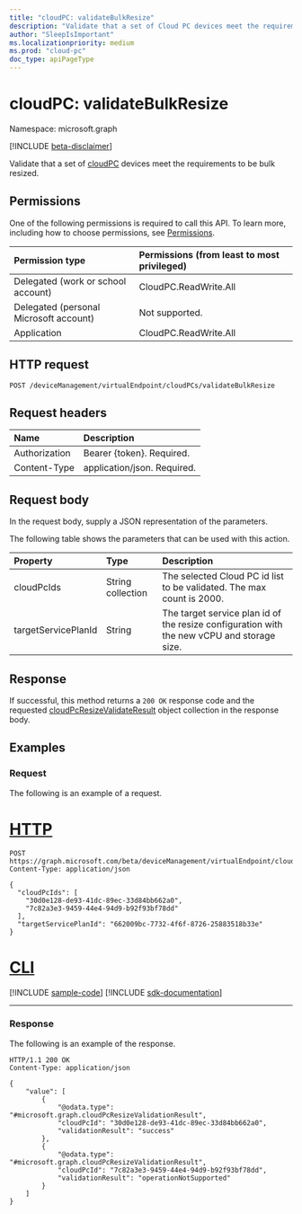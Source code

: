```yaml
---
title: "cloudPC: validateBulkResize"
description: "Validate that a set of Cloud PC devices meet the requirements to be bulk resized."
author: "SleepIsImportant"
ms.localizationpriority: medium
ms.prod: "cloud-pc"
doc_type: apiPageType
---
```


# cloudPC: validateBulkResize

Namespace: microsoft.graph

[!INCLUDE [beta-disclaimer](../../includes/beta-disclaimer.md)]

Validate that a set of [cloudPC](../resources/cloudpc.md) devices meet the requirements to be bulk resized.

## Permissions

One of the following permissions is required to call this API. To learn more, including how to choose permissions, see [Permissions](/graph/permissions-reference).

|Permission type|Permissions (from least to most privileged)|
|:---|:---|
|Delegated (work or school account)|CloudPC.ReadWrite.All|
|Delegated (personal Microsoft account)|Not supported.|
|Application|CloudPC.ReadWrite.All|

## HTTP request

<!-- {
  "blockType": "ignored"
}
-->

``` http
POST /deviceManagement/virtualEndpoint/cloudPCs/validateBulkResize
```

## Request headers

|Name|Description|
|:---|:---|
|Authorization|Bearer {token}. Required.|
|Content-Type|application/json. Required.|

## Request body

In the request body, supply a JSON representation of the parameters.

The following table shows the parameters that can be used with this action.

|Property|Type|Description|
|:---|:---|:---|
|cloudPcIds|String collection|The selected Cloud PC id list to be validated. The max count is 2000.|
|targetServicePlanId|String|The target service plan id of the resize configuration with the new vCPU and storage size.|

## Response

If successful, this method returns a `200 OK` response code and the requested [cloudPcResizeValidateResult](../resources/cloudpcresizevalidationresult.md) object collection in the response body.

## Examples

### Request

The following is an example of a request.

# [HTTP](#tab/http)
<!-- {
  "blockType": "request",
  "name": "cloudpc.validatebulkresize"
}
-->

``` http
POST https://graph.microsoft.com/beta/deviceManagement/virtualEndpoint/cloudPCs/validateBulkResize
Content-Type: application/json

{
  "cloudPcIds": [
    "30d0e128-de93-41dc-89ec-33d84bb662a0", 
    "7c82a3e3-9459-44e4-94d9-b92f93bf78dd"
  ],
  "targetServicePlanId": "662009bc-7732-4f6f-8726-25883518b33e"
}
```

# [CLI](#tab/cli)
[!INCLUDE [sample-code](../includes/snippets/cli/cloudpcvalidatebulkresize-cli-snippets.md)]
[!INCLUDE [sdk-documentation](../includes/snippets/snippets-sdk-documentation-link.md)]

---

### Response

The following is an example of the response.

<!-- {
  "blockType": "response",
  "@odata.type": "Collection(microsoft.graph.cloudPcResizeValidationResult)",
  "truncated": true
}
-->

``` http
HTTP/1.1 200 OK
Content-Type: application/json

{
    "value": [
        {
            "@odata.type": "#microsoft.graph.cloudPcResizeValidationResult",
            "cloudPcId": "30d0e128-de93-41dc-89ec-33d84bb662a0",
            "validationResult": "success"
        },
        {
            "@odata.type": "#microsoft.graph.cloudPcResizeValidationResult",
            "cloudPcId": "7c82a3e3-9459-44e4-94d9-b92f93bf78dd",
            "validationResult": "operationNotSupported"
        }
    ]
}
```
